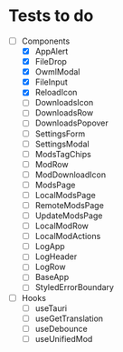 # Tests to do

- [ ] Components
  - [x] AppAlert
  - [x] FileDrop
  - [x] OwmlModal
  - [x] FileInput
  - [x] ReloadIcon
  - [ ] DownloadsIcon
  - [ ] DownloadsRow
  - [ ] DownloadsPopover
  - [ ] SettingsForm
  - [ ] SettingsModal
  - [ ] ModsTagChips
  - [ ] ModRow
  - [ ] ModDownloadIcon
  - [ ] ModsPage
  - [ ] LocalModsPage
  - [ ] RemoteModsPage
  - [ ] UpdateModsPage
  - [ ] LocalModRow
  - [ ] LocalModActions
  - [ ] LogApp
  - [ ] LogHeader
  - [ ] LogRow
  - [ ] BaseApp
  - [ ] StyledErrorBoundary
- [ ] Hooks
  - [ ] useTauri
  - [ ] useGetTranslation
  - [ ] useDebounce
  - [ ] useUnifiedMod
